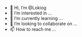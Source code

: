 - 👋 Hi, I’m @Lokiog
- 👀 I’m interested in ...
- 🌱 I’m currently learning ...
- 💞️ I’m looking to collaborate on ...
- 📫 How to reach me ...

<!---
Lokiog/Lokiog is a ✨ special ✨ repository because its `README.md` (this file) appears on your GitHub profile.
You can click the Preview link to take a look at your changes.
--->
